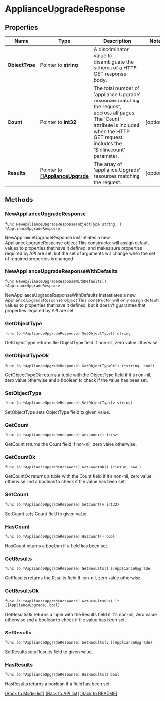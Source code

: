# ApplianceUpgradeResponse

## Properties

Name | Type | Description | Notes
------------ | ------------- | ------------- | -------------
**ObjectType** | Pointer to **string** | A discriminator value to disambiguate the schema of a HTTP GET response body. | 
**Count** | Pointer to **int32** | The total number of &#39;appliance.Upgrade&#39; resources matching the request, accross all pages. The &#39;Count&#39; attribute is included when the HTTP GET request includes the &#39;$inlinecount&#39; parameter. | [optional] 
**Results** | Pointer to [**[]ApplianceUpgrade**](appliance.Upgrade.md) | The array of &#39;appliance.Upgrade&#39; resources matching the request. | [optional] 

## Methods

### NewApplianceUpgradeResponse

`func NewApplianceUpgradeResponse(objectType string, ) *ApplianceUpgradeResponse`

NewApplianceUpgradeResponse instantiates a new ApplianceUpgradeResponse object
This constructor will assign default values to properties that have it defined,
and makes sure properties required by API are set, but the set of arguments
will change when the set of required properties is changed

### NewApplianceUpgradeResponseWithDefaults

`func NewApplianceUpgradeResponseWithDefaults() *ApplianceUpgradeResponse`

NewApplianceUpgradeResponseWithDefaults instantiates a new ApplianceUpgradeResponse object
This constructor will only assign default values to properties that have it defined,
but it doesn't guarantee that properties required by API are set

### GetObjectType

`func (o *ApplianceUpgradeResponse) GetObjectType() string`

GetObjectType returns the ObjectType field if non-nil, zero value otherwise.

### GetObjectTypeOk

`func (o *ApplianceUpgradeResponse) GetObjectTypeOk() (*string, bool)`

GetObjectTypeOk returns a tuple with the ObjectType field if it's non-nil, zero value otherwise
and a boolean to check if the value has been set.

### SetObjectType

`func (o *ApplianceUpgradeResponse) SetObjectType(v string)`

SetObjectType sets ObjectType field to given value.


### GetCount

`func (o *ApplianceUpgradeResponse) GetCount() int32`

GetCount returns the Count field if non-nil, zero value otherwise.

### GetCountOk

`func (o *ApplianceUpgradeResponse) GetCountOk() (*int32, bool)`

GetCountOk returns a tuple with the Count field if it's non-nil, zero value otherwise
and a boolean to check if the value has been set.

### SetCount

`func (o *ApplianceUpgradeResponse) SetCount(v int32)`

SetCount sets Count field to given value.

### HasCount

`func (o *ApplianceUpgradeResponse) HasCount() bool`

HasCount returns a boolean if a field has been set.

### GetResults

`func (o *ApplianceUpgradeResponse) GetResults() []ApplianceUpgrade`

GetResults returns the Results field if non-nil, zero value otherwise.

### GetResultsOk

`func (o *ApplianceUpgradeResponse) GetResultsOk() (*[]ApplianceUpgrade, bool)`

GetResultsOk returns a tuple with the Results field if it's non-nil, zero value otherwise
and a boolean to check if the value has been set.

### SetResults

`func (o *ApplianceUpgradeResponse) SetResults(v []ApplianceUpgrade)`

SetResults sets Results field to given value.

### HasResults

`func (o *ApplianceUpgradeResponse) HasResults() bool`

HasResults returns a boolean if a field has been set.


[[Back to Model list]](../README.md#documentation-for-models) [[Back to API list]](../README.md#documentation-for-api-endpoints) [[Back to README]](../README.md)


